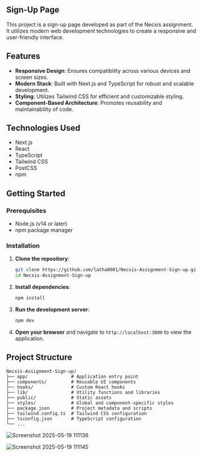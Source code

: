 ## Sign-Up Page

This project is a sign-up page developed as part of the Necxis assignment. It utilizes modern web development technologies to create a responsive and user-friendly interface.

## Features

* **Responsive Design**: Ensures compatibility across various devices and screen sizes.
* **Modern Stack**: Built with Next.js and TypeScript for robust and scalable development.
* **Styling**: Utilizes Tailwind CSS for efficient and customizable styling.
* **Component-Based Architecture**: Promotes reusability and maintainability of code.

## Technologies Used

* Next.js
* React
* TypeScript
* Tailwind CSS
* PostCSS
* npm

## Getting Started

### Prerequisites

* Node.js (v14 or later)
* npm package manager

### Installation

1. **Clone the repository**:

   ```bash
   git clone https://github.com/latha0001/Necxis-Assignment-Sign-up.git
   cd Necxis-Assignment-Sign-up
   ```



2. **Install dependencies**:

   ```bash
   npm install
   ```



3. **Run the development server**:

   ```bash
   npm dev
   ```



4. **Open your browser** and navigate to `http://localhost:3000` to view the application.

## Project Structure

```
Necxis-Assignment-Sign-up/
├── app/                # Application entry point
├── components/         # Reusable UI components
├── hooks/              # Custom React hooks
├── lib/                # Utility functions and libraries
├── public/             # Static assets
├── styles/             # Global and component-specific styles
├── package.json        # Project metadata and scripts
├── tailwind.config.ts  # Tailwind CSS configuration
├── tsconfig.json       # TypeScript configuration
└── ...
```
![Screenshot 2025-05-19 111136](https://github.com/user-attachments/assets/8ca01280-e3ad-46e4-941d-f7fb5337c747)

![Screenshot 2025-05-19 111145](https://github.com/user-attachments/assets/56a02dcb-a3e7-4341-b2e7-b0aae65f0d6a)
